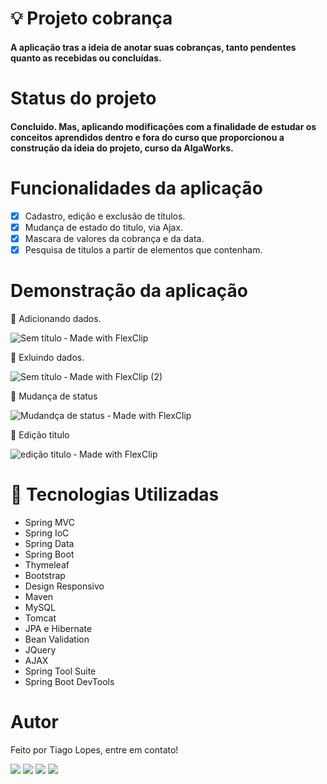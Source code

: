 # :bulb: Projeto cobrança
#### A aplicação tras a ideia de anotar suas cobranças, tanto pendentes quanto as recebidas ou concluídas.
# Status do projeto
#### Concluido. Mas, aplicando modificações com a finalidade de estudar os conceitos aprendidos dentro e fora do curso que proporcionou a construção da ideia do projeto, curso da AlgaWorks.
# Funcionalidades da aplicação
- [x] Cadastro, edição e exclusão de títulos.
- [x] Mudança de estado do titulo, via Ajax.
- [x] Mascara de valores da cobrança e da data.
- [x] Pesquisa de titulos a partir de elementos que contenham.
# Demonstração da aplicação
:large_orange_diamond: Adicionando dados.

![Sem título ‑ Made with FlexClip](https://user-images.githubusercontent.com/58925056/154815457-45c6caea-dfcb-4c9f-b16d-bdf6bd11e124.gif)

:large_orange_diamond: Exluindo dados.

![Sem título ‑ Made with FlexClip (2)](https://user-images.githubusercontent.com/58925056/154815738-c0b96208-b354-4db6-9b94-76c80df35d43.gif)

:large_orange_diamond: Mudança de status

![Mudandça de status ‑ Made with FlexClip](https://user-images.githubusercontent.com/58925056/154815931-0c65ae12-74cd-4280-9670-eb50d7ce63d6.gif)

:large_orange_diamond: Edição titulo

![edição titulo ‑ Made with FlexClip](https://user-images.githubusercontent.com/58925056/154816088-0f9ce9c7-c189-4e70-985c-03fce89ba0eb.gif)


# :hammer: Tecnologias Utilizadas
* Spring MVC
* Spring IoC
* Spring Data
* Spring Boot
* Thymeleaf
* Bootstrap
* Design Responsivo
* Maven
* MySQL
* Tomcat
* JPA e Hibernate
* Bean Validation
* JQuery
* AJAX
* Spring Tool Suite
* Spring Boot DevTools

# Autor
Feito por Tiago Lopes, entre em contato!

  <a href="https://instagram.com/tiago_lopes_14" target="_blank"><img src="https://img.shields.io/badge/-Instagram-%23E4405F?style=for-the-badge&logo=instagram&logoColor=white" target="_blank"></a> 
  <a href="mailto:saxtiago@gmailcom"><img src="https://img.shields.io/badge/-Gmail-%23333?style=for-the-badge&logo=gmail&logoColor=white" target="_blank"></a>
  <a href="https://www.linkedin.com/in/tiagolopesdeveloper/" target="_blank"><img src="https://img.shields.io/badge/-LinkedIn-%230077B5?style=for-the-badge&logo=linkedin&logoColor=white" target="_blank"></a>
  <a href="https://t.me/tiagoLopesDev" target="_blank"><img src="https://img.shields.io/badge/Telegram-2CA5E0?style=for-the-badge&logo=telegram&logoColor=white" target="_blank"></a>
